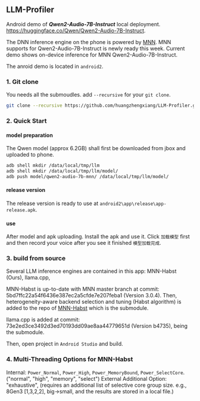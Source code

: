 ## LLM-Profiler

Android demo of ***Qwen2-Audio-7B-Instruct*** local deployment. https://huggingface.co/Qwen/Qwen2-Audio-7B-Instruct.

The DNN inference engine on the phone is powered by [MNN](https://github.com/alibaba/MNN). MNN supports for Qwen2-Audio-7B-Instruct is newly ready this week. Current demo shows on-device inference for MNN Qwen2-Audio-7B-Instruct.

The anroid demo is located in `android2`.

### 1. Git clone
You needs all the submoudles. add `--recursive` for your `git clone`.
```bash
git clone --recursive https://github.com/huangzhengxiang/LLM-Profiler.git
```

### 2. Quick Start

#### model preparation
The Qwen model (approx 6.2GB) shall first be downloaded from jbox and uploaded to phone.

```bash
adb shell mkdir /data/local/tmp/llm
adb shell mkdir /data/local/tmp/llm/model/
adb push model/qwen2-audio-7b-mnn/ /data/local/tmp/llm/model/
```

#### release version
The release version is ready to use at `android2\app\release\app-release.apk`.

#### use
After model and apk uploading. Install the apk and use it. Click `加载模型` first and then record your voice after you see it finished `模型加载完成`.


### 3. build from source
Several LLM inference engines are contained in this app: MNN-Habst (Ours), llama.cpp,  

MNN-Habst is up-to-date with MNN master branch at commit: 5bd7ffc22a54f6436e387ec2a5cfde7e207feba1 (Version 3.0.4).
Then, heterogeneity-aware backend selection and tuning (Habst algorithm) is added to the repo of [MNN-Habst](https://github.com/Embedded-AI-Systems/MNN-Habst.git) which is the submodule.

llama.cpp is added at commit: 73e2ed3ce3492d3ed70193dd09ae8aa44779651d (Version b4735), being the submodule.

Then, open project in `Android Studio` and build.


### 4. Multi-Threading Options for MNN-Habst
Internal: `Power_Normal`, `Power_High`, `Power_MemoryBound`, `Power_SelectCore`. ("normal", "high", "memory", "select")
External Additional Option: "exhaustive", (requires an additional list of selective core group size. e.g., 8Gen3 [1,3,2,2], big->small, and the results are stored in a local file.)
